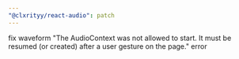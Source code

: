 ```yaml
---
"@clxrityy/react-audio": patch
---
```


fix waveform "The AudioContext was not allowed to start. It must be resumed (or created) after a user gesture on the page." error
